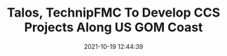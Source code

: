 ---
"title": "Talos, TechnipFMC To Develop CCS Projects Along US GOM Coast"
"date": "2021-10-19 12:44:39"
"feed_name": "RIGZONE"
"feed_website": "http://www.rigzone.com/"
"feed_rss": "http://www.rigzone.com/news/rss/rigzone_latest.aspx"
"link": "https://www.rigzone.com/news/talos_technipfmc_to_develop_ccs_projects_along_us_gom_coast-19-oct-2021-166762-article/?rss=true"
"source": "None"
"file": "_posts/2021-1-1-4029973ae33f1e8336c0b027eaa2e95aa24f3c53.md"
"accident": "0"
"drilling": "0"
"represented_by": "0"
"dead": "0"
"injured": "0"
"arrested": "0"
"place": "unknown place"
"where": "unknown site"
"causes": "unknown"
"place_uri": "unknown place"
---